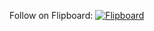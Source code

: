 Follow on Flipboard: 
<a data-flip-widget="ico" href="http://flip.it/5JfMfq?utm_campaign=tools&utm_medium=follow&action=follow"><img src="https://cdn.flipboard.com/badges/flipboard_srsw.png" alt="Flipboard" /></a><script src="https://cdn.flipboard.com/web/buttons/js/flbuttons.min.js" type="text/javascript"></script>
